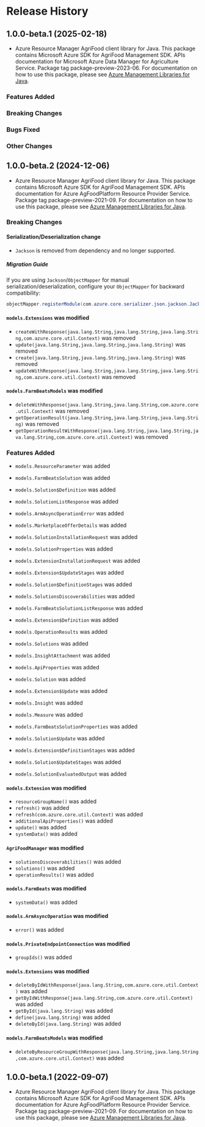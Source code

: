 # Release History

## 1.0.0-beta.1 (2025-02-18)

- Azure Resource Manager AgriFood client library for Java. This package contains Microsoft Azure SDK for AgriFood Management SDK. APIs documentation for Microsoft Azure Data Manager for Agriculture Service. Package tag package-preview-2023-06. For documentation on how to use this package, please see [Azure Management Libraries for Java](https://aka.ms/azsdk/java/mgmt).

### Features Added

### Breaking Changes

### Bugs Fixed

### Other Changes

## 1.0.0-beta.2 (2024-12-06)

- Azure Resource Manager AgriFood client library for Java. This package contains Microsoft Azure SDK for AgriFood Management SDK. APIs documentation for Azure AgFoodPlatform Resource Provider Service. Package tag package-preview-2021-09. For documentation on how to use this package, please see [Azure Management Libraries for Java](https://aka.ms/azsdk/java/mgmt).

### Breaking Changes

#### Serialization/Deserialization change

- `Jackson` is removed from dependency and no longer supported.

##### Migration Guide

If you are using `Jackson`/`ObjectMapper` for manual serialization/deserialization, configure your `ObjectMapper` for backward compatibility:
```java
objectMapper.registerModule(com.azure.core.serializer.json.jackson.JacksonJsonProvider.getJsonSerializableDatabindModule());
```

#### `models.Extensions` was modified

* `createWithResponse(java.lang.String,java.lang.String,java.lang.String,com.azure.core.util.Context)` was removed
* `update(java.lang.String,java.lang.String,java.lang.String)` was removed
* `create(java.lang.String,java.lang.String,java.lang.String)` was removed
* `updateWithResponse(java.lang.String,java.lang.String,java.lang.String,com.azure.core.util.Context)` was removed

#### `models.FarmBeatsModels` was modified

* `deleteWithResponse(java.lang.String,java.lang.String,com.azure.core.util.Context)` was removed
* `getOperationResult(java.lang.String,java.lang.String,java.lang.String)` was removed
* `getOperationResultWithResponse(java.lang.String,java.lang.String,java.lang.String,com.azure.core.util.Context)` was removed

### Features Added

* `models.ResourceParameter` was added

* `models.FarmBeatsSolution` was added

* `models.Solution$Definition` was added

* `models.SolutionListResponse` was added

* `models.ArmAsyncOperationError` was added

* `models.MarketplaceOfferDetails` was added

* `models.SolutionInstallationRequest` was added

* `models.SolutionProperties` was added

* `models.ExtensionInstallationRequest` was added

* `models.Extension$UpdateStages` was added

* `models.Solution$DefinitionStages` was added

* `models.SolutionsDiscoverabilities` was added

* `models.FarmBeatsSolutionListResponse` was added

* `models.Extension$Definition` was added

* `models.OperationResults` was added

* `models.Solutions` was added

* `models.InsightAttachment` was added

* `models.ApiProperties` was added

* `models.Solution` was added

* `models.Extension$Update` was added

* `models.Insight` was added

* `models.Measure` was added

* `models.FarmBeatsSolutionProperties` was added

* `models.Solution$Update` was added

* `models.Extension$DefinitionStages` was added

* `models.Solution$UpdateStages` was added

* `models.SolutionEvaluatedOutput` was added

#### `models.Extension` was modified

* `resourceGroupName()` was added
* `refresh()` was added
* `refresh(com.azure.core.util.Context)` was added
* `additionalApiProperties()` was added
* `update()` was added
* `systemData()` was added

#### `AgriFoodManager` was modified

* `solutionsDiscoverabilities()` was added
* `solutions()` was added
* `operationResults()` was added

#### `models.FarmBeats` was modified

* `systemData()` was added

#### `models.ArmAsyncOperation` was modified

* `error()` was added

#### `models.PrivateEndpointConnection` was modified

* `groupIds()` was added

#### `models.Extensions` was modified

* `deleteByIdWithResponse(java.lang.String,com.azure.core.util.Context)` was added
* `getByIdWithResponse(java.lang.String,com.azure.core.util.Context)` was added
* `getById(java.lang.String)` was added
* `define(java.lang.String)` was added
* `deleteById(java.lang.String)` was added

#### `models.FarmBeatsModels` was modified

* `deleteByResourceGroupWithResponse(java.lang.String,java.lang.String,com.azure.core.util.Context)` was added

## 1.0.0-beta.1 (2022-09-07)

- Azure Resource Manager AgriFood client library for Java. This package contains Microsoft Azure SDK for AgriFood Management SDK. APIs documentation for Azure AgFoodPlatform Resource Provider Service. Package tag package-preview-2021-09. For documentation on how to use this package, please see [Azure Management Libraries for Java](https://aka.ms/azsdk/java/mgmt).
